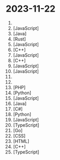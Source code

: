 # 2023-11-22

1. [](https://github.comundefined "👩🏿‍💻👨🏾‍💻👩🏼‍💻👨🏽‍💻👩🏻‍💻中国独立开发者项目列表 -- 分享大家都在做什么") 
2. [](https://github.comundefined "FongMi影视和tvbox配置文件，如果喜欢，请Fork自用。使用前请仔细阅读仓库说明，一旦使用将被视为你已了解。") [JavaScript]
3. [](https://github.comundefined "🔥「企业级低代码平台」前后端分离架构SpringBoot 2.x，SpringCloud，Ant Design&Vue，Mybatis，Shiro，JWT。强大的代码生成器让前后端代码一键生成，无需写任何代码! 引领新的开发模式OnlineCoding->代码生成->手工MERGE，帮助Java项目解决70%重复工作，让开发更关注业务，既能快速提高效率，帮助公司节省成本，同时又不失灵活性。") [Java]
4. [](https://github.comundefined "🤱🏻 Turn any webpage into a desktop app with Rust. 🤱🏻 利用 Rust 轻松构建轻量级多端桌面应用") [Rust]
5. [](https://github.comundefined "一套遵循原生态开发模式的 Web UI 组件库，采用自身轻量级模块化规范，易上手，可以更简单快速地构建网页界面。") [JavaScript]
6. [](https://github.comundefined "《明日方舟》小助手，全日常一键长草！| A one-click tool for the daily tasks of Arknights, supporting all clients.") [C++]
7. [](https://github.comundefined "✯ 一个国内可直连的直播源分享项目 ✯ 🔕 永久免费 直连访问 完整开源 不含广告 完善的台标 直播源支持IPv4/IPv6双栈访问 🔕") [JavaScript]
8. [](https://github.comundefined "一个支持windows/linux/mac的文本编辑器，目标是做中国人自己的编辑器，来自中国。") [C++]
9. [](https://github.comundefined "青龙面板脚本公共仓库") [JavaScript]
10. [](https://github.comundefined "前端精读周刊。帮你理解最前沿、实用的技术。") [JavaScript]
11. [](https://github.comundefined "冴羽写博客的地方，预计写四个系列：JavaScript深入系列、JavaScript专题系列、ES6系列、React系列。") 
12. [](https://github.comundefined "🚀 免费订阅地址，🚀 免费节点，🚀 6小时更新一次，共享节点，节点质量高可用，完全免费。免费clash订阅地址，免费翻墙、免费科学上网、免费梯子、免费ss/v2ray/trojan节点、谷歌商店、翻墙梯子。注意：目前进入官网需开启代理。") 
13. [](https://github.comundefined "SSPanel V3 魔改再次修改版") [PHP]
14. [](https://github.comundefined "⚡️ Android reverse engineering & automation framework | 史上最强安卓抓包/逆向/HOOK & 云手机/远程桌面/自动化辅助框架，你的工作从未如此简单快捷。") [Python]
15. [](https://github.comundefined "本文原文由知名 Hacker Eric S. Raymond 所撰寫，教你如何正確的提出技術問題並獲得你滿意的答案。") [JavaScript]
16. [](https://github.comundefined "Virtual Engine for Android(Support 14.0 in business version)") [Java]
17. [](https://github.comundefined "Unity3D Client And C# Server Framework") [C#]
18. [](https://github.comundefined "😘 让你“爱”上 GitHub，解决访问时图裂、加载慢的问题。（无需安装）") [Python]
19. [](https://github.comundefined "PT 助手 Plus，为 Microsoft Edge、Google Chrome、Firefox 浏览器插件（Web Extensions），主要用于辅助下载 PT 站的种子。") [JavaScript]
20. [](https://github.comundefined "A flow chart editing framework focusing on business customization. 专注于业务自定义的流程图编辑框架，支持实现脑图、ER图、UML、工作流等各种图编辑场景。") [TypeScript]
21. [](https://github.comundefined "软硬路由公网神器,多平台,ipv6/ipv4 端口转发,反向代理,动态域名,语音助手网络唤醒,ipv4内网穿透,计划任务,自动证书") [Go]
22. [](https://github.comundefined "经济学人(含音频)、纽约客、卫报、连线、大西洋月刊等英语杂志免费下载,支持epub、mobi、pdf格式, 每周更新") [CSS]
23. [](https://github.comundefined "TVbox开源版（空壳-自行配置）") [HTML]
24. [](https://github.comundefined "PaddlePaddle High Performance Deep Learning Inference Engine for Mobile and Edge (飞桨高性能深度学习端侧推理引擎）") [C++]
25. [](https://github.comundefined "🚀 JavaScript diagramming library that uses SVG and HTML for rendering.") [TypeScript]
